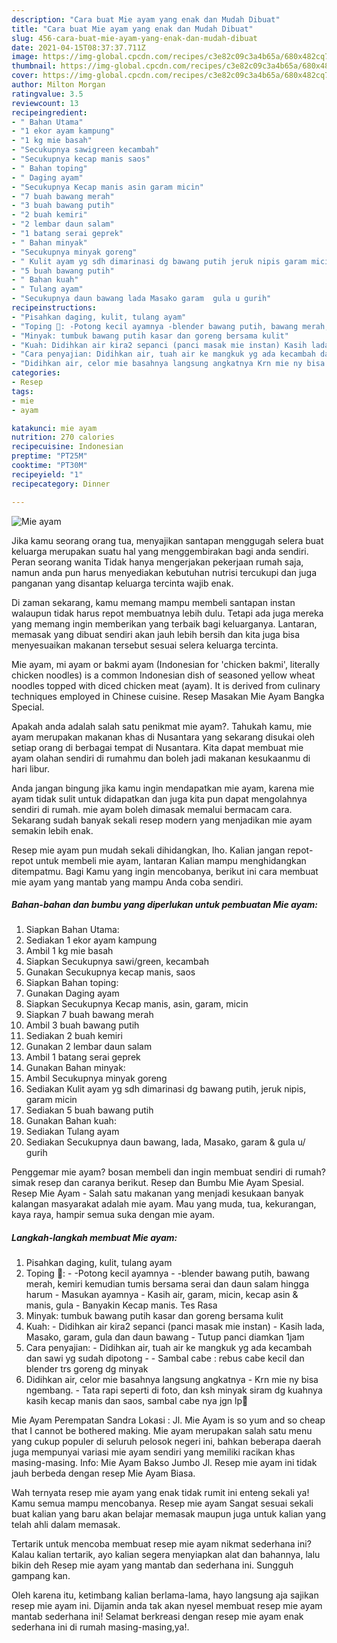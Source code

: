```yaml
---
description: "Cara buat Mie ayam yang enak dan Mudah Dibuat"
title: "Cara buat Mie ayam yang enak dan Mudah Dibuat"
slug: 456-cara-buat-mie-ayam-yang-enak-dan-mudah-dibuat
date: 2021-04-15T08:37:37.711Z
image: https://img-global.cpcdn.com/recipes/c3e82c09c3a4b65a/680x482cq70/mie-ayam-foto-resep-utama.jpg
thumbnail: https://img-global.cpcdn.com/recipes/c3e82c09c3a4b65a/680x482cq70/mie-ayam-foto-resep-utama.jpg
cover: https://img-global.cpcdn.com/recipes/c3e82c09c3a4b65a/680x482cq70/mie-ayam-foto-resep-utama.jpg
author: Milton Morgan
ratingvalue: 3.5
reviewcount: 13
recipeingredient:
- " Bahan Utama"
- "1 ekor ayam kampung"
- "1 kg mie basah"
- "Secukupnya sawigreen kecambah"
- "Secukupnya kecap manis saos"
- " Bahan toping"
- " Daging ayam"
- "Secukupnya Kecap manis asin garam micin"
- "7 buah bawang merah"
- "3 buah bawang putih"
- "2 buah kemiri"
- "2 lembar daun salam"
- "1 batang serai geprek"
- " Bahan minyak"
- "Secukupnya minyak goreng"
- " Kulit ayam yg sdh dimarinasi dg bawang putih jeruk nipis garam micin"
- "5 buah bawang putih"
- " Bahan kuah"
- " Tulang ayam"
- "Secukupnya daun bawang lada Masako garam  gula u gurih"
recipeinstructions:
- "Pisahkan daging, kulit, tulang ayam"
- "Toping 🐔: -Potong kecil ayamnya -blender bawang putih, bawang merah, kemiri kemudian tumis bersama serai dan daun salam hingga harum Masukan ayamnya Kasih air, garam, micin, kecap asin &amp; manis, gula Banyakin Kecap manis. Tes Rasa"
- "Minyak: tumbuk bawang putih kasar dan goreng bersama kulit"
- "Kuah: Didihkan air kira2 sepanci (panci masak mie instan) Kasih lada, Masako, garam, gula dan daun bawang Tutup panci diamkan 1jam"
- "Cara penyajian: Didihkan air, tuah air ke mangkuk yg ada kecambah dan sawi yg sudah dipotong  Sambal cabe : rebus cabe kecil dan blender trs goreng dg minyak"
- "Didihkan air, celor mie basahnya langsung angkatnya Krn mie ny bisa ngembang. Tata rapi seperti di foto, dan ksh minyak siram dg kuahnya kasih kecap manis dan saos, sambal cabe nya jgn lp🥰"
categories:
- Resep
tags:
- mie
- ayam

katakunci: mie ayam 
nutrition: 270 calories
recipecuisine: Indonesian
preptime: "PT25M"
cooktime: "PT30M"
recipeyield: "1"
recipecategory: Dinner

---
```



![Mie ayam](https://img-global.cpcdn.com/recipes/c3e82c09c3a4b65a/680x482cq70/mie-ayam-foto-resep-utama.jpg)

Jika kamu seorang orang tua, menyajikan santapan menggugah selera buat keluarga merupakan suatu hal yang menggembirakan bagi anda sendiri. Peran seorang  wanita Tidak hanya mengerjakan pekerjaan rumah saja, namun anda pun harus menyediakan kebutuhan nutrisi tercukupi dan juga panganan yang disantap keluarga tercinta wajib enak.

Di zaman  sekarang, kamu memang mampu membeli santapan instan walaupun tidak harus repot membuatnya lebih dulu. Tetapi ada juga mereka yang memang ingin memberikan yang terbaik bagi keluarganya. Lantaran, memasak yang dibuat sendiri akan jauh lebih bersih dan kita juga bisa menyesuaikan makanan tersebut sesuai selera keluarga tercinta. 

Mie ayam, mi ayam or bakmi ayam (Indonesian for &#39;chicken bakmi&#39;, literally chicken noodles) is a common Indonesian dish of seasoned yellow wheat noodles topped with diced chicken meat (ayam). It is derived from culinary techniques employed in Chinese cuisine. Resep Masakan Mie Ayam Bangka Special.

Apakah anda adalah salah satu penikmat mie ayam?. Tahukah kamu, mie ayam merupakan makanan khas di Nusantara yang sekarang disukai oleh setiap orang di berbagai tempat di Nusantara. Kita dapat membuat mie ayam olahan sendiri di rumahmu dan boleh jadi makanan kesukaanmu di hari libur.

Anda jangan bingung jika kamu ingin mendapatkan mie ayam, karena mie ayam tidak sulit untuk didapatkan dan juga kita pun dapat mengolahnya sendiri di rumah. mie ayam boleh dimasak memalui bermacam cara. Sekarang sudah banyak sekali resep modern yang menjadikan mie ayam semakin lebih enak.

Resep mie ayam pun mudah sekali dihidangkan, lho. Kalian jangan repot-repot untuk membeli mie ayam, lantaran Kalian mampu menghidangkan ditempatmu. Bagi Kamu yang ingin mencobanya, berikut ini cara membuat mie ayam yang mantab yang mampu Anda coba sendiri.

<!--inarticleads1-->

##### Bahan-bahan dan bumbu yang diperlukan untuk pembuatan Mie ayam:

1. Siapkan  Bahan Utama:
1. Sediakan 1 ekor ayam kampung
1. Ambil 1 kg mie basah
1. Siapkan Secukupnya sawi/green, kecambah
1. Gunakan Secukupnya kecap manis, saos
1. Siapkan  Bahan toping:
1. Gunakan  Daging ayam
1. Siapkan Secukupnya Kecap manis, asin, garam, micin
1. Siapkan 7 buah bawang merah
1. Ambil 3 buah bawang putih
1. Sediakan 2 buah kemiri
1. Gunakan 2 lembar daun salam
1. Ambil 1 batang serai geprek
1. Gunakan  Bahan minyak:
1. Ambil Secukupnya minyak goreng
1. Sediakan  Kulit ayam yg sdh dimarinasi dg bawang putih, jeruk nipis, garam micin
1. Sediakan 5 buah bawang putih
1. Gunakan  Bahan kuah:
1. Sediakan  Tulang ayam
1. Sediakan Secukupnya daun bawang, lada, Masako, garam &amp; gula u/ gurih


Penggemar mie ayam? bosan membeli dan ingin membuat sendiri di rumah? simak resep dan caranya berikut. Resep dan Bumbu Mie Ayam Spesial. Resep Mie Ayam - Salah satu makanan yang menjadi kesukaan banyak kalangan masyarakat adalah mie ayam. Mau yang muda, tua, kekurangan, kaya raya, hampir semua suka dengan mie ayam. 

<!--inarticleads2-->

##### Langkah-langkah membuat Mie ayam:

1. Pisahkan daging, kulit, tulang ayam
1. Toping 🐔: - -Potong kecil ayamnya - -blender bawang putih, bawang merah, kemiri kemudian tumis bersama serai dan daun salam hingga harum - Masukan ayamnya - Kasih air, garam, micin, kecap asin &amp; manis, gula - Banyakin Kecap manis. Tes Rasa
1. Minyak: tumbuk bawang putih kasar dan goreng bersama kulit
1. Kuah: - Didihkan air kira2 sepanci (panci masak mie instan) - Kasih lada, Masako, garam, gula dan daun bawang - Tutup panci diamkan 1jam
1. Cara penyajian: - Didihkan air, tuah air ke mangkuk yg ada kecambah dan sawi yg sudah dipotong -  - Sambal cabe : rebus cabe kecil dan blender trs goreng dg minyak
1. Didihkan air, celor mie basahnya langsung angkatnya - Krn mie ny bisa ngembang. - Tata rapi seperti di foto, dan ksh minyak siram dg kuahnya kasih kecap manis dan saos, sambal cabe nya jgn lp🥰


Mie Ayam Perempatan Sandra Lokasi : Jl. Mie Ayam is so yum and so cheap that I cannot be bothered making. Mie ayam merupakan salah satu menu yang cukup populer di seluruh pelosok negeri ini, bahkan beberapa daerah juga mempunyai variasi mie ayam sendiri yang memiliki racikan khas masing-masing. Info: Mie Ayam Bakso Jumbo Jl. Resep mie ayam ini tidak jauh berbeda dengan resep Mie Ayam Biasa. 

Wah ternyata resep mie ayam yang enak tidak rumit ini enteng sekali ya! Kamu semua mampu mencobanya. Resep mie ayam Sangat sesuai sekali buat kalian yang baru akan belajar memasak maupun juga untuk kalian yang telah ahli dalam memasak.

Tertarik untuk mencoba membuat resep mie ayam nikmat sederhana ini? Kalau kalian tertarik, ayo kalian segera menyiapkan alat dan bahannya, lalu bikin deh Resep mie ayam yang mantab dan sederhana ini. Sungguh gampang kan. 

Oleh karena itu, ketimbang kalian berlama-lama, hayo langsung aja sajikan resep mie ayam ini. Dijamin anda tak akan nyesel membuat resep mie ayam mantab sederhana ini! Selamat berkreasi dengan resep mie ayam enak sederhana ini di rumah masing-masing,ya!.


